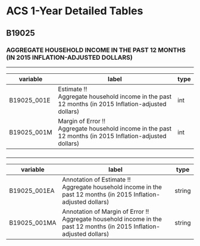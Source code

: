 # ACS 1-Year Detailed Tables

## B19025

### AGGREGATE HOUSEHOLD INCOME IN THE PAST 12 MONTHS (IN 2015 INFLATION-ADJUSTED DOLLARS)

___

| variable | label | type |
| ----- | ----- | ----- |
| B19025_001E | Estimate !!<br>Aggregate household income in the past 12 months (in 2015 Inflation-adjusted dollars) | int |
| B19025_001M | Margin of Error !!<br>Aggregate household income in the past 12 months (in 2015 Inflation-adjusted dollars) | int |
### 

___

| variable | label | type |
| ----- | ----- | ----- |
| B19025_001EA | Annotation of Estimate !!<br>Aggregate household income in the past 12 months (in 2015 Inflation-adjusted dollars) | string |
| B19025_001MA | Annotation of Margin of Error !!<br>Aggregate household income in the past 12 months (in 2015 Inflation-adjusted dollars) | string |

